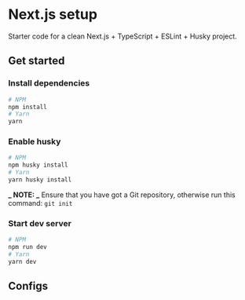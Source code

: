 # Next.js setup

Starter code for a clean Next.js + TypeScript + ESLint + Husky project.

## Get started

### Install dependencies

```bash
# NPM
npm install
# Yarn
yarn
```

### Enable husky

```bash
# NPM
npm husky install
# Yarn
yarn husky install
```

**_ NOTE: _** Ensure that you have got a Git repository, otherwise run this command: `git init`

### Start dev server

```bash
# NPM
npm run dev
# Yarn
yarn dev
```

## Configs
